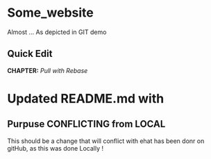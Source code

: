 # Some_website
Almost ... As depicted in GIT demo 
## Quick Edit 
__CHAPTER:__ *Pull with Rebase*

# Updated  README.md with 
## Purpuse CONFLICTING from LOCAL

This should be a change that will conflict
with ehat has been donr on gitHub, 
as this was done Locally ! 